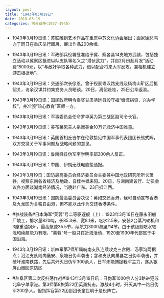 ```yaml
---
layout: post
title: "1943年03月19日"
date: 2018-03-19
categories: 抗日战争(1937-1945)
---
```


<meta name="referrer" content="no-referrer" />

- 1943年3月19日讯：苏联雕刻艺术作品在重庆中苏文化协会展出；画家徐悲鸿亦于同日在重庆举行画展，展出作品200余幅。 

- 1943年3月19日讯：军政部兵役署批准给予冀、察各县14支地方武装，包括独立活动以冀察区挺进纵队支队等名义之“潜伏武力”，并自2月份起月发“活动费”8000元，以“与敌奸争取各种武力，借以配合将来大军反攻，兼相机建立游击根据地”。 

- 1943年3月19日讯：交通部次长徐恩，曾于视察粤汉路支线及杨梅山矿区后抵韶关，访余汉谋并约集党务人员晤谈。20日，离韶赴桂，25日公毕返渝。 

- 1943年3月19日讯：国民政府明令嘉奖甘肃靖远县段守福“慷慨捐资，兴办学校”，并准颁“热心教育”匾额一方。 

- 1943年3月19日讯：军事委员会任命罗卓英为第三战区副司令长官。 

- 1943年3月19日讯：美布莱恩夫人捐赠美金10万元救济中国难童。 

- 1943年3月19日讯：英国首相丘吉尔在伦敦接见中国军事代表团团长熊式辉，双方交换关于军事问题及战略问题的意见。 

- 1943年3月19日讯：鲁南峄县伪军李学明率部200余人反正。 

- 1943年3月19日讯：中国、伊朗无线电直接通报。 

- 1943年3月19日：国防最高委员会经济委员会主委兼中国地政研究所所长萧铮，视察东南各省经济及地政，自桂林抵耒阳。20日，与湖南建设厅、动员会议各方面谈湖南经济情况，当晚赴广东。23日抵江西。 

- 1943年3月19日讯：国防最高委员会决议：英如交还香港，我可自动宣布香港及九龙区为关税自由港，但不能以此作为交还香港条件。 

- #参战装备#日本海军“芙蓉”号二等驱逐舰（上）：1923年3月16日在藤永田船厂竣工，排水量820吨，长85.3米、宽8.1米，吃水2.5米，安装2台蒸汽轮机和3座重油锅炉，最高航速35.5节，续航力3000海里/14节。由于该级舰吃水较浅和续航能力有限，“芙蓉”号一般只在近海活动，1920至1930年代部属于中国沿海。 

- 1943年3月19日讯：新四军第7师所属皖南支队连续攻克三宫殿、汤家沟两据点；沿江支队则向襄安、泉塘日伪军袭击；含和支队向巢县之日伪军袭击，并破坏淮南铁路，先后共歼灭日伪军300余人，日军未能捕捉我军主力，遂从银屏山撤回原防区 

- #盐阜区第二次反扫荡作战#1943年3月19日讯：日伪军1000余人分3路进犯苏北阜宁单家港。第3师第8旅第22团英勇抗击，激战4小时，歼灭其中一路日伪军200多人。但指挥官第22团副团长童世明于是役阵亡。 

